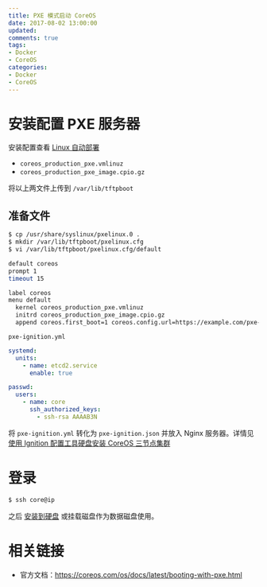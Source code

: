 ```yaml
---
title: PXE 模式启动 CoreOS
date: 2017-08-02 13:00:00
updated:
comments: true
tags:
- Docker
- CoreOS
categories:
- Docker
- CoreOS
---
```


# 安装配置 PXE 服务器

安装配置查看 [Linux 自动部署](/linux/server/pxe.html)

* `coreos_production_pxe.vmlinuz`
* `coreos_production_pxe_image.cpio.gz`  

将以上两文件上传到 `/var/lib/tftpboot`

<!--more-->

## 准备文件

```bash
$ cp /usr/share/syslinux/pxelinux.0 .
$ mkdir /var/lib/tftpboot/pxelinux.cfg
$ vi /var/lib/tftpboot/pxelinux.cfg/default

default coreos
prompt 1
timeout 15

label coreos
menu default
  kernel coreos_production_pxe.vmlinuz
  initrd coreos_production_pxe_image.cpio.gz
  append coreos.first_boot=1 coreos.config.url=https://example.com/pxe-config.ign
```

`pxe-ignition.yml`  

```yaml
systemd:
  units:
    - name: etcd2.service
      enable: true

passwd:
  users:
    - name: core
      ssh_authorized_keys:
        - ssh-rsa AAAAB3N
```

将 `pxe-ignition.yml` 转化为 `pxe-ignition.json` 并放入 Nginx 服务器。详情见 [使用 Ignition 配置工具硬盘安装 CoreOS 三节点集群](/docker/coreos/install-disk-new.html)

# 登录

```bash
$ ssh core@ip
```

之后 [安装到硬盘](install-disk-new.md) 或挂载磁盘作为数据磁盘使用。

# 相关链接

* 官方文档：https://coreos.com/os/docs/latest/booting-with-pxe.html
